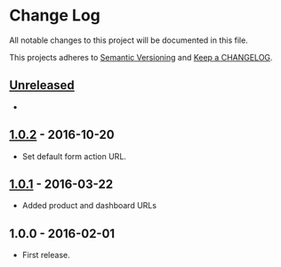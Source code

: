 # Change Log

All notable changes to this project will be documented in this file.

This projects adheres to [Semantic Versioning](http://semver.org/) and [Keep a CHANGELOG](http://keepachangelog.com/).

## [Unreleased][unreleased]
-

## [1.0.2] - 2016-10-20
- Set default form action URL.

## [1.0.1] - 2016-03-22
- Added product and dashboard URLs

## 1.0.0 - 2016-02-01
- First release.

[unreleased]: https://github.com/wp-pay-gateways/abnamro-internetkassa/compare/1.0.2...HEAD
[1.0.2]: https://github.com/wp-pay-gateways/abnamro-internetkassa/compare/1.0.1...1.0.2
[1.0.1]: https://github.com/wp-pay-gateways/abnamro-internetkassa/compare/1.0.0...1.0.1
